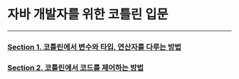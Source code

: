 # 자바 개발자를 위한 코틀린 입문

---

### [Section 1. 코틀린에서 변수와 타입, 연산자를 다루는 방법](section/Java_to_Kotlin_Starter_Guide_Section1.md)
### [Section 2. 코틀린에서 코드를 제어하는 방법](section/Java_to_Kotlin_Starter_Guide_Section2.md)